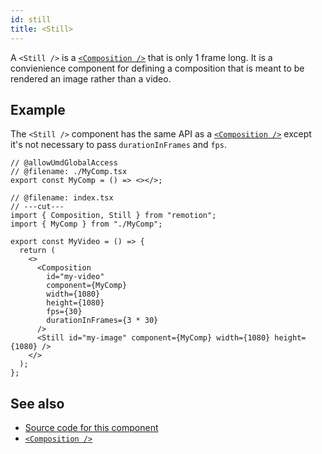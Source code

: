 ```yaml
---
id: still
title: <Still>
---
```


A `<Still />` is a [`<Composition />`](/docs/composition) that is only 1 frame long. It is a convienience component for defining a composition that is meant to be rendered an image rather than a video.

## Example

The `<Still />` component has the same API as a [`<Composition />`](/docs/composition) except it's not necessary to pass `durationInFrames` and `fps`.

```tsx twoslash
// @allowUmdGlobalAccess
// @filename: ./MyComp.tsx
export const MyComp = () => <></>;

// @filename: index.tsx
// ---cut---
import { Composition, Still } from "remotion";
import { MyComp } from "./MyComp";

export const MyVideo = () => {
  return (
    <>
      <Composition
        id="my-video"
        component={MyComp}
        width={1080}
        height={1080}
        fps={30}
        durationInFrames={3 * 30}
      />
      <Still id="my-image" component={MyComp} width={1080} height={1080} />
    </>
  );
};
```

## See also

- [Source code for this component](https://github.com/remotion-dev/remotion/blob/main/packages/core/src/Still.tsx)
- [`<Composition />`](/docs/composition)
